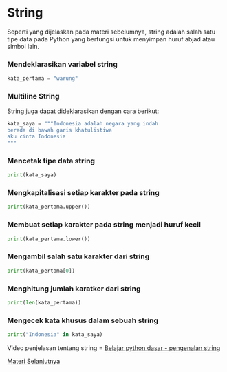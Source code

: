 # String

Seperti yang dijelaskan pada materi sebelumnya, string adalah salah satu tipe data
pada Python yang berfungsi untuk menyimpan huruf abjad atau simbol lain.

### Mendeklarasikan variabel string

```python
kata_pertama = "warung"
```

### Multiline String
String juga dapat dideklarasikan dengan cara berikut:

```python
kata_saya = """Indonesia adalah negara yang indah
berada di bawah garis khatulistiwa
aku cinta Indonesia
"""
```

### Mencetak tipe data string
```python
print(kata_saya)
```

### Mengkapitalisasi setiap karakter pada string
```python
print(kata_pertama.upper())
```

### Membuat setiap karakter pada string menjadi huruf kecil
```python
print(kata_pertama.lower())
```

### Mengambil salah satu karakter dari string
```python
print(kata_pertama[0])
```

### Menghitung jumlah karatker dari string
```python
print(len(kata_pertama))
```

### Mengecek kata khusus dalam sebuah string
```python
print("Indonesia" in kata_saya)
```

Video penjelasan tentang string = [Belajar python dasar - pengenalan string](https://www.youtube.com/watch?v=fhAEh1Z9YuY&list=PLZS-MHyEIRo59lUBwU-XHH7Ymmb04ffOY&index=16)

[Materi Selanjutnya](../06_input_output)